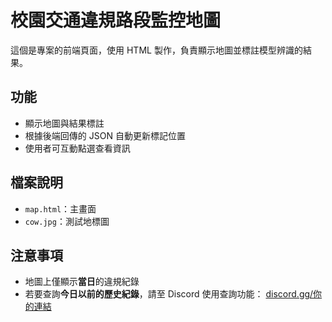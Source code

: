 # 校園交通違規路段監控地圖

這個是專案的前端頁面，使用 HTML 製作，負責顯示地圖並標註模型辨識的結果。

## 功能
- 顯示地圖與結果標註
- 根據後端回傳的 JSON 自動更新標記位置
- 使用者可互動點選查看資訊

## 檔案說明
- `map.html`：主畫面
- `cow.jpg`：測試地標圖

## 注意事項

- 地圖上僅顯示**當日**的違規紀錄
- 若要查詢**今日以前的歷史紀錄**，請至 Discord 使用查詢功能：
  [discord.gg/你的連結](https://discord.gg/你的連結)
